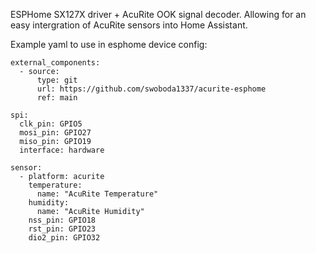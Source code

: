 ESPHome SX127X driver + AcuRite OOK signal decoder. Allowing for an easy intergration of AcuRite sensors into Home Assistant.

Example yaml to use in esphome device config:

    external_components:
      - source:
          type: git
          url: https://github.com/swoboda1337/acurite-esphome
          ref: main
    
    spi:
      clk_pin: GPIO5
      mosi_pin: GPIO27
      miso_pin: GPIO19
      interface: hardware
    
    sensor:
      - platform: acurite
        temperature:
          name: "AcuRite Temperature"
        humidity:
          name: "AcuRite Humidity"
        nss_pin: GPIO18
        rst_pin: GPIO23
        dio2_pin: GPIO32

